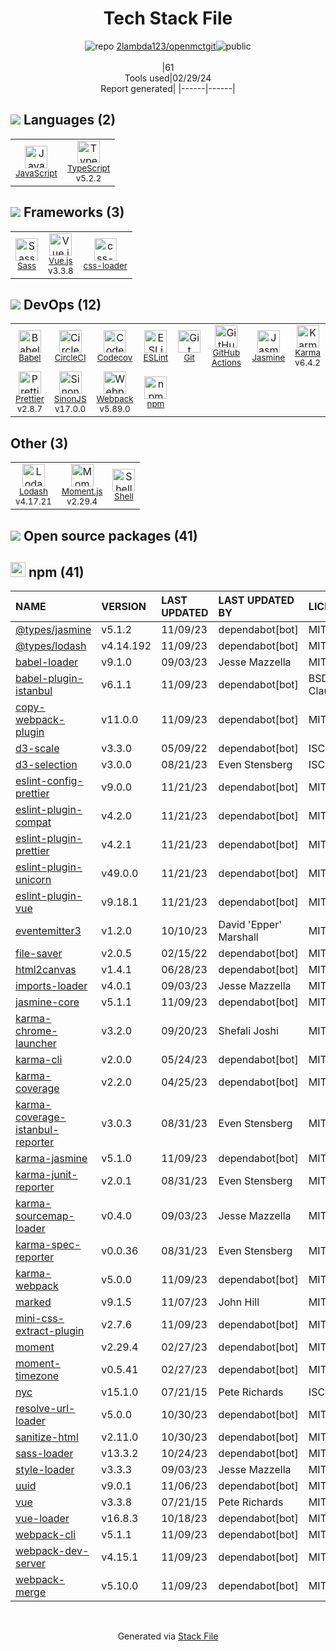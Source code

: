 <!--
&lt;--- Readme.md Snippet without images Start ---&gt;
## Tech Stack
2lambda123/openmctgit is built on the following main stack:

- [JavaScript](https://developer.mozilla.org/en-US/docs/Web/JavaScript) – Languages
- [TypeScript](http://www.typescriptlang.org) – Languages
- [Sass](http://sass-lang.com/) – CSS Pre-processors / Extensions
- [Vue.js](http://vuejs.org/) – Javascript UI Libraries
- [css-loader](https://github.com/webpack-contrib/css-loader) – CSS Pre-processors / Extensions
- [Babel](http://babeljs.io/) – JavaScript Compilers
- [CircleCI](https://circleci.com/) – Continuous Integration
- [Codecov](https://codecov.io/) – Code Coverage
- [ESLint](http://eslint.org/) – Code Review
- [GitHub Actions](https://github.com/features/actions) – Continuous Integration
- [Jasmine](http://jasmine.github.io/) – Javascript Testing Framework
- [Karma](http://karma-runner.github.io/) – Browser Testing
- [Prettier](https://prettier.io/) – Code Review
- [SinonJS](http://sinonjs.org/) – Javascript Testing Framework
- [Webpack](http://webpack.js.org) – JS Build Tools / JS Task Runners
- [Lodash](https://lodash.com) – Javascript Utilities & Libraries
- [Moment.js](http://momentjs.com/) – Javascript Utilities & Libraries
- [Shell](https://en.wikipedia.org/wiki/Shell_script) – Shells

Full tech stack [here](/techstack.md)

&lt;--- Readme.md Snippet without images End ---&gt;

&lt;--- Readme.md Snippet with images Start ---&gt;
## Tech Stack
2lambda123/openmctgit is built on the following main stack:

- <img width='25' height='25' src='https://img.stackshare.io/service/1209/javascript.jpeg' alt='JavaScript'/> [JavaScript](https://developer.mozilla.org/en-US/docs/Web/JavaScript) – Languages
- <img width='25' height='25' src='https://img.stackshare.io/service/1612/bynNY5dJ.jpg' alt='TypeScript'/> [TypeScript](http://www.typescriptlang.org) – Languages
- <img width='25' height='25' src='https://img.stackshare.io/service/1171/jCR2zNJV.png' alt='Sass'/> [Sass](http://sass-lang.com/) – CSS Pre-processors / Extensions
- <img width='25' height='25' src='https://img.stackshare.io/service/3837/paeckCWC.png' alt='Vue.js'/> [Vue.js](http://vuejs.org/) – Javascript UI Libraries
- <img width='25' height='25' src='https://img.stackshare.io/service/8074/default_d2b16fd6997fb2e164de645a34f9b8d5a880d999.png' alt='css-loader'/> [css-loader](https://github.com/webpack-contrib/css-loader) – CSS Pre-processors / Extensions
- <img width='25' height='25' src='https://img.stackshare.io/service/2739/-1wfGjNw.png' alt='Babel'/> [Babel](http://babeljs.io/) – JavaScript Compilers
- <img width='25' height='25' src='https://img.stackshare.io/service/190/CvqrSSFs_400x400.jpg' alt='CircleCI'/> [CircleCI](https://circleci.com/) – Continuous Integration
- <img width='25' height='25' src='https://img.stackshare.io/service/2673/Codecov_Mark_Circle_Pink.png' alt='Codecov'/> [Codecov](https://codecov.io/) – Code Coverage
- <img width='25' height='25' src='https://img.stackshare.io/service/3337/Q4L7Jncy.jpg' alt='ESLint'/> [ESLint](http://eslint.org/) – Code Review
- <img width='25' height='25' src='https://img.stackshare.io/service/11563/actions.png' alt='GitHub Actions'/> [GitHub Actions](https://github.com/features/actions) – Continuous Integration
- <img width='25' height='25' src='https://img.stackshare.io/service/831/7c0b595409af531b9cdeb07f8c513e8b.png' alt='Jasmine'/> [Jasmine](http://jasmine.github.io/) – Javascript Testing Framework
- <img width='25' height='25' src='https://img.stackshare.io/service/1420/TidYGd6a.png' alt='Karma'/> [Karma](http://karma-runner.github.io/) – Browser Testing
- <img width='25' height='25' src='https://img.stackshare.io/service/7035/default_66f265943abed56bcdbfca1c866a4261b1fbb063.jpg' alt='Prettier'/> [Prettier](https://prettier.io/) – Code Review
- <img width='25' height='25' src='https://img.stackshare.io/service/3509/logo.png' alt='SinonJS'/> [SinonJS](http://sinonjs.org/) – Javascript Testing Framework
- <img width='25' height='25' src='https://img.stackshare.io/service/1682/IMG_4636.PNG' alt='Webpack'/> [Webpack](http://webpack.js.org) – JS Build Tools / JS Task Runners
- <img width='25' height='25' src='https://img.stackshare.io/service/2438/lodash.png' alt='Lodash'/> [Lodash](https://lodash.com) – Javascript Utilities & Libraries
- <img width='25' height='25' src='https://img.stackshare.io/service/3643/Xrtdc94q_400x400.png' alt='Moment.js'/> [Moment.js](http://momentjs.com/) – Javascript Utilities & Libraries
- <img width='25' height='25' src='https://img.stackshare.io/service/4631/default_c2062d40130562bdc836c13dbca02d318205a962.png' alt='Shell'/> [Shell](https://en.wikipedia.org/wiki/Shell_script) – Shells

Full tech stack [here](/techstack.md)

&lt;--- Readme.md Snippet with images End ---&gt;
-->
<div align="center">

# Tech Stack File
![](https://img.stackshare.io/repo.svg "repo") [2lambda123/openmctgit](https://github.com/2lambda123/openmctgit)![](https://img.stackshare.io/public_badge.svg "public")
<br/><br/>
|61<br/>Tools used|02/29/24 <br/>Report generated|
|------|------|
</div>

## <img src='https://img.stackshare.io/languages.svg'/> Languages (2)
<table><tr>
  <td align='center'>
  <img width='36' height='36' src='https://img.stackshare.io/service/1209/javascript.jpeg' alt='JavaScript'>
  <br>
  <sub><a href="https://developer.mozilla.org/en-US/docs/Web/JavaScript">JavaScript</a></sub>
  <br>
  <sub></sub>
</td>

<td align='center'>
  <img width='36' height='36' src='https://img.stackshare.io/service/1612/bynNY5dJ.jpg' alt='TypeScript'>
  <br>
  <sub><a href="http://www.typescriptlang.org">TypeScript</a></sub>
  <br>
  <sub>v5.2.2</sub>
</td>

</tr>
</table>

## <img src='https://img.stackshare.io/frameworks.svg'/> Frameworks (3)
<table><tr>
  <td align='center'>
  <img width='36' height='36' src='https://img.stackshare.io/service/1171/jCR2zNJV.png' alt='Sass'>
  <br>
  <sub><a href="http://sass-lang.com/">Sass</a></sub>
  <br>
  <sub></sub>
</td>

<td align='center'>
  <img width='36' height='36' src='https://img.stackshare.io/service/3837/paeckCWC.png' alt='Vue.js'>
  <br>
  <sub><a href="http://vuejs.org/">Vue.js</a></sub>
  <br>
  <sub>v3.3.8</sub>
</td>

<td align='center'>
  <img width='36' height='36' src='https://img.stackshare.io/service/8074/default_d2b16fd6997fb2e164de645a34f9b8d5a880d999.png' alt='css-loader'>
  <br>
  <sub><a href="https://github.com/webpack-contrib/css-loader">css-loader</a></sub>
  <br>
  <sub></sub>
</td>

</tr>
</table>

## <img src='https://img.stackshare.io/devops.svg'/> DevOps (12)
<table><tr>
  <td align='center'>
  <img width='36' height='36' src='https://img.stackshare.io/service/2739/-1wfGjNw.png' alt='Babel'>
  <br>
  <sub><a href="http://babeljs.io/">Babel</a></sub>
  <br>
  <sub></sub>
</td>

<td align='center'>
  <img width='36' height='36' src='https://img.stackshare.io/service/190/CvqrSSFs_400x400.jpg' alt='CircleCI'>
  <br>
  <sub><a href="https://circleci.com/">CircleCI</a></sub>
  <br>
  <sub></sub>
</td>

<td align='center'>
  <img width='36' height='36' src='https://img.stackshare.io/service/2673/Codecov_Mark_Circle_Pink.png' alt='Codecov'>
  <br>
  <sub><a href="https://codecov.io/">Codecov</a></sub>
  <br>
  <sub></sub>
</td>

<td align='center'>
  <img width='36' height='36' src='https://img.stackshare.io/service/3337/Q4L7Jncy.jpg' alt='ESLint'>
  <br>
  <sub><a href="http://eslint.org/">ESLint</a></sub>
  <br>
  <sub></sub>
</td>

<td align='center'>
  <img width='36' height='36' src='https://img.stackshare.io/service/1046/git.png' alt='Git'>
  <br>
  <sub><a href="http://git-scm.com/">Git</a></sub>
  <br>
  <sub></sub>
</td>

<td align='center'>
  <img width='36' height='36' src='https://img.stackshare.io/service/11563/actions.png' alt='GitHub Actions'>
  <br>
  <sub><a href="https://github.com/features/actions">GitHub Actions</a></sub>
  <br>
  <sub></sub>
</td>

<td align='center'>
  <img width='36' height='36' src='https://img.stackshare.io/service/831/7c0b595409af531b9cdeb07f8c513e8b.png' alt='Jasmine'>
  <br>
  <sub><a href="http://jasmine.github.io/">Jasmine</a></sub>
  <br>
  <sub></sub>
</td>

<td align='center'>
  <img width='36' height='36' src='https://img.stackshare.io/service/1420/TidYGd6a.png' alt='Karma'>
  <br>
  <sub><a href="http://karma-runner.github.io/">Karma</a></sub>
  <br>
  <sub>v6.4.2</sub>
</td>

</tr>
<tr>
  <td align='center'>
  <img width='36' height='36' src='https://img.stackshare.io/service/7035/default_66f265943abed56bcdbfca1c866a4261b1fbb063.jpg' alt='Prettier'>
  <br>
  <sub><a href="https://prettier.io/">Prettier</a></sub>
  <br>
  <sub>v2.8.7</sub>
</td>

<td align='center'>
  <img width='36' height='36' src='https://img.stackshare.io/service/3509/logo.png' alt='SinonJS'>
  <br>
  <sub><a href="http://sinonjs.org/">SinonJS</a></sub>
  <br>
  <sub>v17.0.0</sub>
</td>

<td align='center'>
  <img width='36' height='36' src='https://img.stackshare.io/service/1682/IMG_4636.PNG' alt='Webpack'>
  <br>
  <sub><a href="http://webpack.js.org">Webpack</a></sub>
  <br>
  <sub>v5.89.0</sub>
</td>

<td align='center'>
  <img width='36' height='36' src='https://img.stackshare.io/service/1120/lejvzrnlpb308aftn31u.png' alt='npm'>
  <br>
  <sub><a href="https://www.npmjs.com/">npm</a></sub>
  <br>
  <sub></sub>
</td>

</tr>
</table>

## Other (3)
<table><tr>
  <td align='center'>
  <img width='36' height='36' src='https://img.stackshare.io/service/2438/lodash.png' alt='Lodash'>
  <br>
  <sub><a href="https://lodash.com">Lodash</a></sub>
  <br>
  <sub>v4.17.21</sub>
</td>

<td align='center'>
  <img width='36' height='36' src='https://img.stackshare.io/service/3643/Xrtdc94q_400x400.png' alt='Moment.js'>
  <br>
  <sub><a href="http://momentjs.com/">Moment.js</a></sub>
  <br>
  <sub>v2.29.4</sub>
</td>

<td align='center'>
  <img width='36' height='36' src='https://img.stackshare.io/service/4631/default_c2062d40130562bdc836c13dbca02d318205a962.png' alt='Shell'>
  <br>
  <sub><a href="https://en.wikipedia.org/wiki/Shell_script">Shell</a></sub>
  <br>
  <sub></sub>
</td>

</tr>
</table>


## <img src='https://img.stackshare.io/group.svg' /> Open source packages (41)</h2>

## <img width='24' height='24' src='https://img.stackshare.io/service/1120/lejvzrnlpb308aftn31u.png'/> npm (41)

|NAME|VERSION|LAST UPDATED|LAST UPDATED BY|LICENSE|VULNERABILITIES|
|:------|:------|:------|:------|:------|:------|
|[@types/jasmine](https://www.npmjs.com/@types/jasmine)|v5.1.2|11/09/23|dependabot[bot] |MIT|N/A|
|[@types/lodash](https://www.npmjs.com/@types/lodash)|v4.14.192|11/09/23|dependabot[bot] |MIT|N/A|
|[babel-loader](https://www.npmjs.com/babel-loader)|v9.1.0|09/03/23|Jesse Mazzella |MIT|N/A|
|[babel-plugin-istanbul](https://www.npmjs.com/babel-plugin-istanbul)|v6.1.1|11/09/23|dependabot[bot] |BSD-3-Clause|N/A|
|[copy-webpack-plugin](https://www.npmjs.com/copy-webpack-plugin)|v11.0.0|11/09/23|dependabot[bot] |MIT|N/A|
|[d3-scale](https://www.npmjs.com/d3-scale)|v3.3.0|05/09/22|dependabot[bot] |ISC|N/A|
|[d3-selection](https://www.npmjs.com/d3-selection)|v3.0.0|08/21/23|Even Stensberg |ISC|N/A|
|[eslint-config-prettier](https://www.npmjs.com/eslint-config-prettier)|v9.0.0|11/21/23|dependabot[bot] |MIT|N/A|
|[eslint-plugin-compat](https://www.npmjs.com/eslint-plugin-compat)|v4.2.0|11/21/23|dependabot[bot] |MIT|N/A|
|[eslint-plugin-prettier](https://www.npmjs.com/eslint-plugin-prettier)|v4.2.1|11/21/23|dependabot[bot] |MIT|N/A|
|[eslint-plugin-unicorn](https://www.npmjs.com/eslint-plugin-unicorn)|v49.0.0|11/21/23|dependabot[bot] |MIT|N/A|
|[eslint-plugin-vue](https://www.npmjs.com/eslint-plugin-vue)|v9.18.1|11/21/23|dependabot[bot] |MIT|N/A|
|[eventemitter3](https://www.npmjs.com/eventemitter3)|v1.2.0|10/10/23|David 'Epper' Marshall |MIT|N/A|
|[file-saver](https://www.npmjs.com/file-saver)|v2.0.5|02/15/22|dependabot[bot] |MIT|N/A|
|[html2canvas](https://www.npmjs.com/html2canvas)|v1.4.1|06/28/23|dependabot[bot] |MIT|N/A|
|[imports-loader](https://www.npmjs.com/imports-loader)|v4.0.1|09/03/23|Jesse Mazzella |MIT|N/A|
|[jasmine-core](https://www.npmjs.com/jasmine-core)|v5.1.1|11/09/23|dependabot[bot] |MIT|N/A|
|[karma-chrome-launcher](https://www.npmjs.com/karma-chrome-launcher)|v3.2.0|09/20/23|Shefali Joshi |MIT|N/A|
|[karma-cli](https://www.npmjs.com/karma-cli)|v2.0.0|05/24/23|dependabot[bot] |MIT|N/A|
|[karma-coverage](https://www.npmjs.com/karma-coverage)|v2.2.0|04/25/23|dependabot[bot] |MIT|N/A|
|[karma-coverage-istanbul-reporter](https://www.npmjs.com/karma-coverage-istanbul-reporter)|v3.0.3|08/31/23|Even Stensberg |MIT|N/A|
|[karma-jasmine](https://www.npmjs.com/karma-jasmine)|v5.1.0|11/09/23|dependabot[bot] |MIT|N/A|
|[karma-junit-reporter](https://www.npmjs.com/karma-junit-reporter)|v2.0.1|08/31/23|Even Stensberg |MIT|N/A|
|[karma-sourcemap-loader](https://www.npmjs.com/karma-sourcemap-loader)|v0.4.0|09/03/23|Jesse Mazzella |MIT|N/A|
|[karma-spec-reporter](https://www.npmjs.com/karma-spec-reporter)|v0.0.36|08/31/23|Even Stensberg |MIT|N/A|
|[karma-webpack](https://www.npmjs.com/karma-webpack)|v5.0.0|11/09/23|dependabot[bot] |MIT|N/A|
|[marked](https://www.npmjs.com/marked)|v9.1.5|11/07/23|John Hill |MIT|N/A|
|[mini-css-extract-plugin](https://www.npmjs.com/mini-css-extract-plugin)|v2.7.6|11/09/23|dependabot[bot] |MIT|N/A|
|[moment](https://www.npmjs.com/moment)|v2.29.4|02/27/23|dependabot[bot] |MIT|N/A|
|[moment-timezone](https://www.npmjs.com/moment-timezone)|v0.5.41|02/27/23|dependabot[bot] |MIT|N/A|
|[nyc](https://www.npmjs.com/nyc)|v15.1.0|07/21/15|Pete Richards |ISC|N/A|
|[resolve-url-loader](https://www.npmjs.com/resolve-url-loader)|v5.0.0|10/30/23|dependabot[bot] |MIT|N/A|
|[sanitize-html](https://www.npmjs.com/sanitize-html)|v2.11.0|10/30/23|dependabot[bot] |MIT|N/A|
|[sass-loader](https://www.npmjs.com/sass-loader)|v13.3.2|10/24/23|dependabot[bot] |MIT|N/A|
|[style-loader](https://www.npmjs.com/style-loader)|v3.3.3|09/03/23|Jesse Mazzella |MIT|N/A|
|[uuid](https://www.npmjs.com/uuid)|v9.0.1|11/06/23|dependabot[bot] |MIT|N/A|
|[vue](https://www.npmjs.com/vue)|v3.3.8|07/21/15|Pete Richards |MIT|N/A|
|[vue-loader](https://www.npmjs.com/vue-loader)|v16.8.3|10/18/23|dependabot[bot] |MIT|N/A|
|[webpack-cli](https://www.npmjs.com/webpack-cli)|v5.1.1|11/09/23|dependabot[bot] |MIT|N/A|
|[webpack-dev-server](https://www.npmjs.com/webpack-dev-server)|v4.15.1|11/09/23|dependabot[bot] |MIT|N/A|
|[webpack-merge](https://www.npmjs.com/webpack-merge)|v5.10.0|11/09/23|dependabot[bot] |MIT|N/A|

<br/>
<div align='center'>

Generated via [Stack File](https://github.com/marketplace/stack-file)
